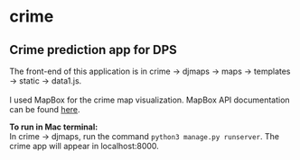 # crime
## Crime prediction app for DPS <br/>

The front-end of this application is in crime → djmaps → maps → templates → static → data1.js. <br/><br/>
I used MapBox for the crime map visualization. MapBox API documentation can be found [here](https://docs.mapbox.com/). <br/>

 **To run in Mac terminal:** <br/>
       In crime → djmaps, run the command `python3 manage.py runserver`. The crime app will appear in localhost:8000. <br/>
